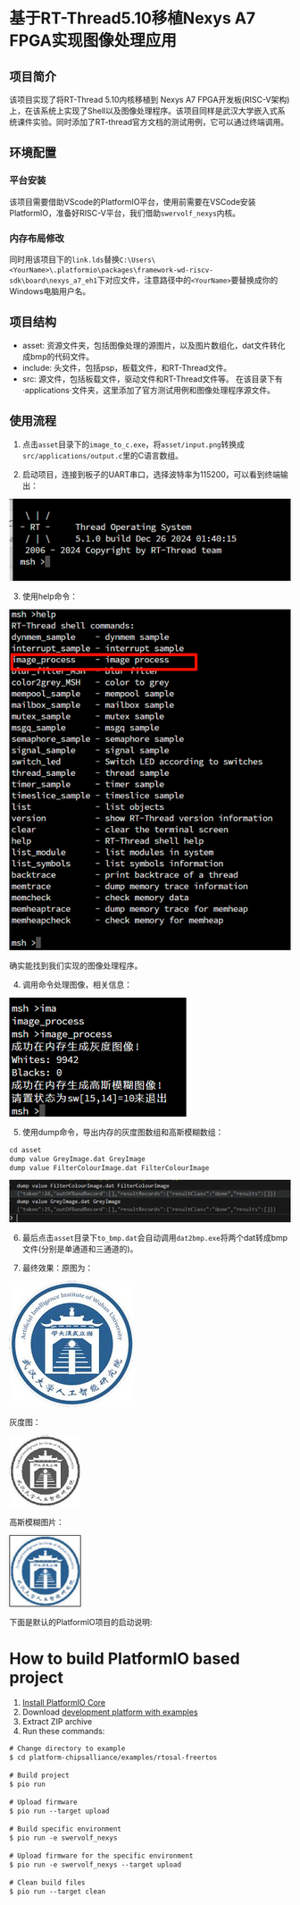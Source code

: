 # 基于RT-Thread5.10移植Nexys A7 FPGA实现图像处理应用
## 项目简介
该项目实现了将RT-Thread 5.10内核移植到 Nexys A7 FPGA开发板(RISC-V架构)上，在该系统上实现了Shell以及图像处理程序。该项目同样是武汉大学嵌入式系统课件实验。同时添加了RT-thread官方文档的测试用例，它可以通过终端调用。

## 环境配置
### 平台安装
该项目需要借助VScode的PlatformIO平台，使用前需要在VSCode安装PlatformIO，准备好RISC-V平台，我们借助`swervolf_nexys`内核。
### 内存布局修改
同时用该项目下的`link.lds`替换`C:\Users\<YourName>\.platformio\packages\framework-wd-riscv-sdk\board\nexys_a7_eh1`下对应文件，注意路径中的`<YourName>`要替换成你的Windows电脑用户名。

## 项目结构
- asset: 资源文件夹，包括图像处理的源图片，以及图片数组化，dat文件转化成bmp的代码文件。
- include: 头文件，包括psp，板载文件，和RT-Thread文件。
- src: 源文件，包括板载文件，驱动文件和RT-Thread文件等。
  在该目录下有·applications·文件夹，这里添加了官方测试用例和图像处理程序源文件。

## 使用流程
1. 点击`asset`目录下的`image_to_c.exe`，将`asset/input.png`转换成`src/applications/output.c`里的C语言数组。

2. 启动项目，连接到板子的UART串口，选择波特率为115200，可以看到终端输出：

![终端输出](./figures/terminal.png)

3. 使用help命令：

![help输出](./figures/help.png)

确实能找到我们实现的图像处理程序。

4. 调用命令处理图像，相关信息：

![处理图像](./figures/call.png)

5. 使用dump命令，导出内存的灰度图数组和高斯模糊数组：
```
cd asset
dump value GreyImage.dat GreyImage
dump value FilterColourImage.dat FilterColourImage
```
![dump](./figures/dump.png)
	
6. 最后点击`asset`目录下`to_bmp.dat`会自动调用`dat2bmp.exe`将两个dat转成bmp文件(分别是单通道和三通道的)。

7. 最终效果：原图为：

![ori](./asset/input.png) 

灰度图：

![grey](./asset/GreyImage.bmp)

高斯模糊图片：

![gau](./asset/FilterColourImage.bmp)
 	
下面是默认的PlatformIO项目的启动说明:

How to build PlatformIO based project
=====================================

1. [Install PlatformIO Core](https://docs.platformio.org/page/core.html)
2. Download [development platform with examples](https://github.com/platformio/platform-chipsalliance/archive/develop.zip)
3. Extract ZIP archive
4. Run these commands:

```shell
# Change directory to example
$ cd platform-chipsalliance/examples/rtosal-freertos

# Build project
$ pio run

# Upload firmware
$ pio run --target upload

# Build specific environment
$ pio run -e swervolf_nexys

# Upload firmware for the specific environment
$ pio run -e swervolf_nexys --target upload

# Clean build files
$ pio run --target clean
```
